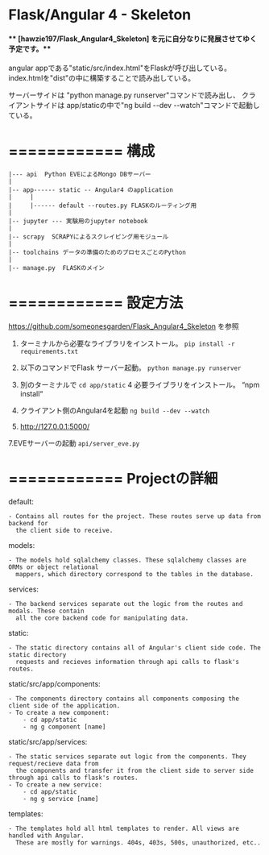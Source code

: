 Flask/Angular 4 - Skeleton
=========================


####  ** [hawzie197/Flask_Angular4_Skeleton] を元に自分なりに発展させてゆく予定です。** 



angular appである"static/src/index.html"をFlaskが呼び出している。
index.htmlを"dist"の中に構築することで読み出している。

サーバーサイドは "python manage.py runserver"コマンドで読み出し、
クライアントサイドは app/staticの中で"ng build --dev --watch"コマンドで起動している。


============
構成
============

    |--- api  Python EVEによるMongo DBサーバー
    |
    |-- app------ static -- Angular4 のapplication
    |     |
    |     |------ default --routes.py FLASKのルーティング用
    |
    |-- jupyter --- 実験用のjupyter notebook
    |
    |-- scrapy  SCRAPYによるスクレイピング用モジュール
    |
    |-- toolchains データの準備のためのプロセスごとのPython
    |
    |-- manage.py  FLASKのメイン


============
設定方法
============

https://github.com/someonesgarden/Flask_Angular4_Skeleton
を参照


1. ターミナルから必要なライブラリをインストール。
`pip install -r requirements.txt`
2. 以下のコマンドでFlask サーバー起動。
`python manage.py runserver`

3. 別のターミナルで `cd app/static`
4 必要ライブラリをインストール。
“npm install“
5. クライアント側のAngular4を起動
`ng build --dev --watch`
6.  http://127.0.0.1:5000/

7.EVEサーバーの起動
`api/server_eve.py`

============
Projectの詳細
============

default:

    - Contains all routes for the project. These routes serve up data from backend for
      the client side to receive.

models:

    - The models hold sqlalchemy classes. These sqlalchemy classes are ORMs or object relational
      mappers, which directory correspond to the tables in the database.

services:

    - The backend services separate out the logic from the routes and modals. These contain
      all the core backend code for manipulating data.

static:

    - The static directory contains all of Angular's client side code. The static directory
      requests and recieves information through api calls to flask's routes.

static/src/app/components:

    - The components directory contains all components composing the client side of the application.
    - To create a new component:
        - cd app/static
        - ng g component [name]

static/src/app/services:

    - The static services separate out logic from the components. They request/recieve data from
      the components and transfer it from the client side to server side through api calls to flask's routes.
    - To create a new service:
        - cd app/static
        - ng g service [name]

templates:

    - The templates hold all html templates to render. All views are handled with Angular.
      These are mostly for warnings. 404s, 403s, 500s, unauthorized, etc..

